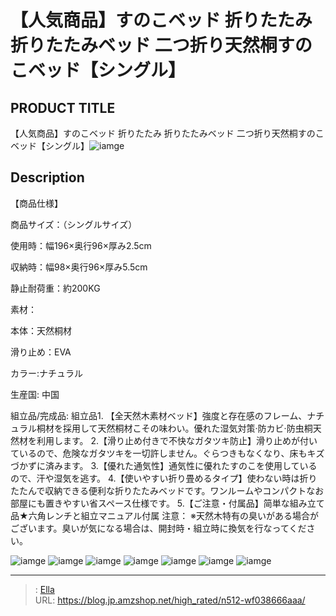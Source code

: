 # 【人気商品】すのこベッド 折りたたみ 折りたたみベッド 二つ折り天然桐すのこベッド【シングル】


## PRODUCT TITLE 

【人気商品】すのこベッド 折りたたみ 折りたたみベッド 二つ折り天然桐すのこベッド【シングル】![iamge](https://b2bfiles1.gigab2b.cn/image/wkseller/301/pp004035/20200319_517c20a3fa21fda55e02bd8820a34d94.jpg)

## Description

【商品仕様】

商品サイズ：（シングルサイズ）

使用時：幅196×奥行96×厚み2.5cm

収納時：幅98×奥行96×厚み5.5cm



静止耐荷重：約200KG

素材：

本体：天然桐材

滑り止め：EVA

カラー:ナチュラル

生産国: 中国

組立品/完成品: 組立品1. 【全天然木素材ベッド】強度と存在感のフレーム、ナチュラル桐材を採用して天然桐材こその味わい。優れた湿気対策·防カビ·防虫桐天然材を利用します。
2.【滑り止め付きで不快なガタツキ防止】滑り止めが付いているので、危険なガタツキを一切許しません。ぐらつきもなくなり、床もキズづかずに済みます。
3.【優れた通気性】通気性に優れたすのこを使用しているので、汗や湿気を逃す。
4.【使いやすい折り畳めるタイプ】使わない時は折りたたんで収納できる便利な折りたたみベッドです。ワンルームやコンパクトなお部屋にも置きやすい省スペース仕様です。
5.【ご注意・付属品】简単な組み立て品★六角レンチと組立マニュアル付属 注意： ※天然木特有の臭いがある場合がございます。臭いが気になる場合は、開封時・組立時に換気を行なってください。





![iamge](https://b2bfiles1.gigab2b.cn/image/wkseller/301/pp004035/20200319_e1901380a862e497e89f7311c37c2184.jpg)
![iamge](https://b2bfiles1.gigab2b.cn/image/wkseller/301/pp004035/20200319_c3ae750e45314e98dd70cb5d69f0dd63.jpg)
![iamge](https://b2bfiles1.gigab2b.cn/image/wkseller/301/pp004035/20200319_c188fb281b1728f28d0ef3366f8d4e21.jpg)
![iamge](https://b2bfiles1.gigab2b.cn/image/wkseller/301/pp004035/20200319_beba0a886a9c11a962b20e2674eba6c9.jpg)
![iamge](https://b2bfiles1.gigab2b.cn/image/wkseller/301/pp004035/20200319_e0b23d881d6db46dda4a973f4be687fe.jpg)
![iamge](https://b2bfiles1.gigab2b.cn/image/wkseller/301/pp004035/20200319_f83d0613579eed54c3109967ecce43a6.jpg)
![iamge](https://b2bfiles1.gigab2b.cn/image/wkseller/301/pp004035/20200319_124e14abe04a99ace1c00242fb5a87d0.jpg)


---

> : [Ella](https://blog.jp.amzshop.net/)  
> URL: https://blog.jp.amzshop.net/high_rated/n512-wf038666aaa/  


